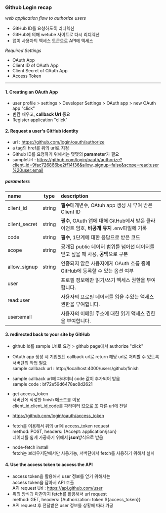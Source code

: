### Github Login recap

_web application flow to authorize users_

- GitHub ID를 요청하도록 리디렉션
- GitHub에 의해 wetube 사이트로 다시 리디렉션
- 앱이 사용자의 액세스 토큰으로 API에 액세스

_Required Settings_

- OAuth App
- Client ID of OAuth App
- Client Secret of OAuth App
- Access Token

---

#### 1. Creating an OAuth App

- user profile > settings > Developer Settings > OAuth app > new OAuth app "click"
- 빈칸 채우고, **callback Url** 중요
- Register application "click"

#### 2. Request a user's GitHub identity

- url : https://github.com/login/oauth/authorize
- a tag의 href를 위의 url로 지정
- Github ID를 요청하기 위해서는 몇몇의 **parameter**가 필요
- sampleUrl : https://github.com/login/oauth/authorize?client_id=9fac726866be2ff14f36&allow_signup=false&scope=read:user%20user:email

##### parameters

| name          |  type  | description                                                                                |
| :------------ | :----: | :----------------------------------------------------------------------------------------- |
| client_id     | string | **필수**매개변수, OAtuh app 생성 시 부여 받은 Client ID                                    |
| client_secret | string | **필수**, OAuth 앱에 대해 GitHub에서 받은 클라이언트 암호, **비공개 유지** .env파일에 기록 |
| code          | string | **필수**, 1단계에 대한 응답으로 받은 코드                                                  |
| scope         | string | 공개된 public 데이터 범위를 넘어선 데이터를 얻고 싶을 때 사용, **공백**으로 구분           |
| allow_signup  | string | 인증되지 않은 사용자에게 OAuth 흐름 중에 GitHub에 등록할 수 있는 옵션 여부                 |
| user          |        | 프로필 정보에만 읽기/쓰기 액세스 권한을 부여합니다.                                        |
| read:user     |        | 사용자의 프로필 데이터를 읽을 수있는 액세스 권한을 부여합니다.                             |
| user:email    |        | 사용자의 이메일 주소에 대한 읽기 액세스 권한을 부여합니다.                                 |

#### 3. redirected back to your site by GitHub

- github Id를 sample Url로 요청 > github page에서 authorize "click"
- OAuth app 생성 시 기입했던 callback url로 return
  해당 url로 처리할 수 있도록 서버단의 작업 필요  
  sample callback url : http://localhost:4000/users/github/finish

- sample callback url에 파라미터 code 값이 추가되어 받음  
  sample code : bf72e59d6478ac8d2621
- get access_token  
  서버단에 작성한 finish 메소드를 이용  
  client_id,client_id,code를 파라미터 값으로 또 다른 url에 전달
- https://github.com/login/oauth/access_token
- fetch를 이용해서 위의 url에 access_token request  
  method: POST, headers: {Accept: application/json}  
  데이터를 쉽게 가공하기 위해서 **json**방식으로 받음
- node-fetch install  
  fetch는 브라우저단에서만 사용가능, 서버단에서 fetch를 사용하기 위해서 설치

#### 4. Use the access token to access the API

- access token을 활용해서 user 정보를 얻기 위해서는  
  access token을 담아서 API 호출  
  API request Url : https://api.github.com/user
- 위의 방식과 마찬가지 fetch를 활용해서 url request  
  method: GET, headers: {Authorization: token ${access_token}}
- API request 후 전달받은 user 정보를 상황에 따라 가공
